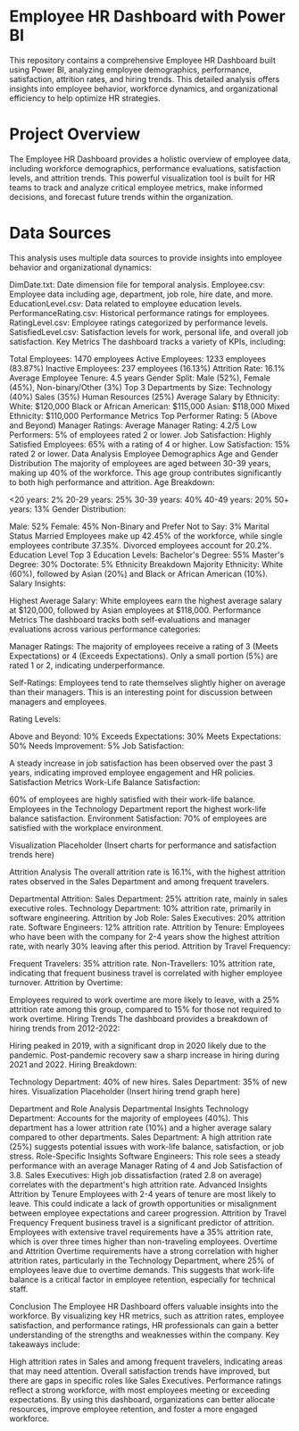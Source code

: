 # Employee HR Dashboard with Power BI
This repository contains a comprehensive Employee HR Dashboard built using Power BI, analyzing employee demographics, performance, satisfaction, attrition rates, and hiring trends. This detailed analysis offers insights into employee behavior, workforce dynamics, and organizational efficiency to help optimize HR strategies.

# Project Overview
The Employee HR Dashboard provides a holistic overview of employee data, including workforce demographics, performance evaluations, satisfaction levels, and attrition trends. This powerful visualization tool is built for HR teams to track and analyze critical employee metrics, make informed decisions, and forecast future trends within the organization.

# Data Sources
This analysis uses multiple data sources to provide insights into employee behavior and organizational dynamics:

DimDate.txt: Date dimension file for temporal analysis.
Employee.csv: Employee data including age, department, job role, hire date, and more.
EducationLevel.csv: Data related to employee education levels.
PerformanceRating.csv: Historical performance ratings for employees.
RatingLevel.csv: Employee ratings categorized by performance levels.
SatisfiedLevel.csv: Satisfaction levels for work, personal life, and overall job satisfaction.
Key Metrics
The dashboard tracks a variety of KPIs, including:

Total Employees: 1470 employees
Active Employees: 1233 employees (83.87%)
Inactive Employees: 237 employees (16.13%)
Attrition Rate: 16.1%
Average Employee Tenure: 4.5 years
Gender Split: Male (52%), Female (45%), Non-binary/Other (3%)
Top 3 Departments by Size:
Technology (40%)
Sales (35%)
Human Resources (25%)
Average Salary by Ethnicity:
White: $120,000
Black or African American: $115,000
Asian: $118,000
Mixed Ethnicity: $110,000
Performance Metrics
Top Performer Rating: 5 (Above and Beyond)
Manager Ratings:
Average Manager Rating: 4.2/5
Low Performers: 5% of employees rated 2 or lower.
Job Satisfaction:
Highly Satisfied Employees: 65% with a rating of 4 or higher.
Low Satisfaction: 15% rated 2 or lower.
Data Analysis
Employee Demographics
Age and Gender Distribution
The majority of employees are aged between 30-39 years, making up 40% of the workforce. This age group contributes significantly to both high performance and attrition.
Age Breakdown:

<20 years: 2%
20-29 years: 25%
30-39 years: 40%
40-49 years: 20%
50+ years: 13%
Gender Distribution:

Male: 52%
Female: 45%
Non-Binary and Prefer Not to Say: 3%
Marital Status
Married Employees make up 42.45% of the workforce, while single employees contribute 37.35%. Divorced employees account for 20.2%.
Education Level
Top 3 Education Levels:
Bachelor's Degree: 55%
Master's Degree: 30%
Doctorate: 5%
Ethnicity Breakdown
Majority Ethnicity: White (60%), followed by Asian (20%) and Black or African American (10%).
Salary Insights:

Highest Average Salary: White employees earn the highest average salary at $120,000, followed by Asian employees at $118,000.
Performance Metrics
The dashboard tracks both self-evaluations and manager evaluations across various performance categories:

Manager Ratings: The majority of employees receive a rating of 3 (Meets Expectations) or 4 (Exceeds Expectations). Only a small portion (5%) are rated 1 or 2, indicating underperformance.

Self-Ratings: Employees tend to rate themselves slightly higher on average than their managers. This is an interesting point for discussion between managers and employees.

Rating Levels:

Above and Beyond: 10%
Exceeds Expectations: 30%
Meets Expectations: 50%
Needs Improvement: 5%
Job Satisfaction:

A steady increase in job satisfaction has been observed over the past 3 years, indicating improved employee engagement and HR policies.
Satisfaction Metrics
Work-Life Balance Satisfaction:

60% of employees are highly satisfied with their work-life balance.
Employees in the Technology Department report the highest work-life balance satisfaction.
Environment Satisfaction: 70% of employees are satisfied with the workplace environment.

Visualization Placeholder (Insert charts for performance and satisfaction trends here)

Attrition Analysis
The overall attrition rate is 16.1%, with the highest attrition rates observed in the Sales Department and among frequent travelers.

Departmental Attrition:
Sales Department: 25% attrition rate, mainly in sales executive roles.
Technology Department: 10% attrition rate, primarily in software engineering.
Attrition by Job Role:
Sales Executives: 20% attrition rate.
Software Engineers: 12% attrition rate.
Attrition by Tenure: Employees who have been with the company for 2-4 years show the highest attrition rate, with nearly 30% leaving after this period.
Attrition by Travel Frequency:

Frequent Travelers: 35% attrition rate.
Non-Travellers: 10% attrition rate, indicating that frequent business travel is correlated with higher employee turnover.
Attrition by Overtime:

Employees required to work overtime are more likely to leave, with a 25% attrition rate among this group, compared to 15% for those not required to work overtime.
Hiring Trends
The dashboard provides a breakdown of hiring trends from 2012-2022:

Hiring peaked in 2019, with a significant drop in 2020 likely due to the pandemic.
Post-pandemic recovery saw a sharp increase in hiring during 2021 and 2022.
Hiring Breakdown:

Technology Department: 40% of new hires.
Sales Department: 35% of new hires.
Visualization Placeholder (Insert hiring trend graph here)

Department and Role Analysis
Departmental Insights
Technology Department: Accounts for the majority of employees (40%). This department has a lower attrition rate (10%) and a higher average salary compared to other departments.
Sales Department: A high attrition rate (25%) suggests potential issues with work-life balance, satisfaction, or job stress.
Role-Specific Insights
Software Engineers: This role sees a steady performance with an average Manager Rating of 4 and Job Satisfaction of 3.8.
Sales Executives: High job dissatisfaction (rated 2.8 on average) correlates with the department's high attrition rate.
Advanced Insights
Attrition by Tenure
Employees with 2-4 years of tenure are most likely to leave. This could indicate a lack of growth opportunities or misalignment between employee expectations and career progression.
Attrition by Travel Frequency
Frequent business travel is a significant predictor of attrition. Employees with extensive travel requirements have a 35% attrition rate, which is over three times higher than non-traveling employees.
Overtime and Attrition
Overtime requirements have a strong correlation with higher attrition rates, particularly in the Technology Department, where 25% of employees leave due to overtime demands. This suggests that work-life balance is a critical factor in employee retention, especially for technical staff.

Conclusion
The Employee HR Dashboard offers valuable insights into the workforce. By visualizing key HR metrics, such as attrition rates, employee satisfaction, and performance ratings, HR professionals can gain a better understanding of the strengths and weaknesses within the company. Key takeaways include:

High attrition rates in Sales and among frequent travelers, indicating areas that may need attention.
Overall satisfaction trends have improved, but there are gaps in specific roles like Sales Executives.
Performance ratings reflect a strong workforce, with most employees meeting or exceeding expectations.
By using this dashboard, organizations can better allocate resources, improve employee retention, and foster a more engaged workforce.